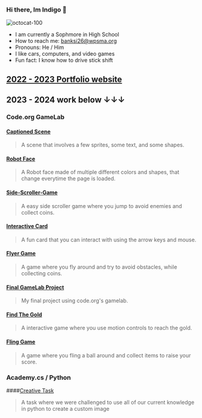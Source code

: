 ### Hi there, Im Indigo 👋
![octocat-100](https://github.com/banksi26/Banksi26/assets/117922498/b28b894f-f9cd-470c-acac-00667baf18f0)
- I am currently a Sophmore in High School
- How to reach me: banksi26@wpsma.org
- Pronouns: He / Him
- I like cars, computers, and video games
- Fun fact: I know how to drive stick shift
## [2022 - 2023 Portfolio website](https://banksi26.github.io/Portfolio/index.html)

## 2023 - 2024 work below ↓↓↓

### Code.org GameLab

#### [Captioned Scene](https://studio.code.org/projects/gamelab/RW679yGDC5QFUB-4S6a6JLQoFweXMgJt9mvI-2Jwu7g)
> A scene that involves a few sprites, some text, and some shapes.

#### [Robot Face](https://banksi26.github.io/Robot-face/)
> A Robot face made of multiple different colors and shapes, that change everytime the page is loaded.

#### [Side-Scroller-Game](https://studio.code.org/projects/gamelab/voDLZ2EVwLGOCaK_f28AOI11YsFKoaGm6_bhjZFUrqI)
> A easy side scroller game where you jump to avoid enemies and collect coins.

#### [Interactive Card](https://studio.code.org/projects/gamelab/zbn9RxdcyqCilc1TvCYaKTtfyVQwyanVzUZquiRI2v0)
> A fun card that you can interact with using the arrow keys and mouse.

#### [Flyer Game](https://studio.code.org/projects/gamelab/WyKQ2OHPNAnxSOwolkojY0twAfWwLj2Y4MpJsN22s3k)
> A game where you fly around and try to avoid obstacles, while collecting coins.

#### [Final GameLab Project](https://studio.code.org/projects/gamelab/-Gj-iqoMmOqFGFaoFZOUtfuZNWfJWa-azPmDaFQ0K-w)
> My final project using code.org's gamelab.

#### [Find The Gold](https://ai2.appinventor.mit.edu/#5560083112919040)
> A interactive game where you use motion controls to reach the gold.

#### [Fling Game](https://ai2.appinventor.mit.edu/#5436261806243840)
> A game where you fling a ball around and collect items to raise your score.

### Academy.cs / Python

####[Creative Task](https://academy.cs.cmu.edu/sharing/fireBrickLion7770)
> A task where we were challenged to use all of our current knowledge in python to create a custom image
